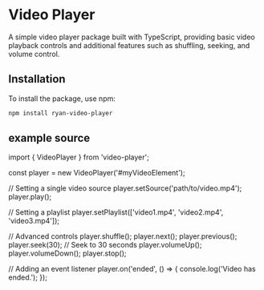 
# Video Player

A simple video player package built with TypeScript, providing basic video playback controls and additional features such as shuffling, seeking, and volume control.

## Installation

To install the package, use npm:

```bash
npm install ryan-video-player
```

## example source
import { VideoPlayer } from 'video-player';

const player = new VideoPlayer('#myVideoElement');

// Setting a single video source
player.setSource('path/to/video.mp4');
player.play();

// Setting a playlist
player.setPlaylist(['video1.mp4', 'video2.mp4', 'video3.mp4']);

// Advanced controls
player.shuffle();
player.next();
player.previous();
player.seek(30); // Seek to 30 seconds
player.volumeUp();
player.volumeDown();
player.stop();

// Adding an event listener
player.on('ended', () => {
  console.log('Video has ended.');
});


